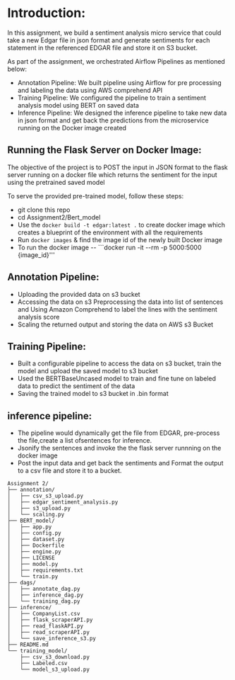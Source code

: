 # Introduction:

  In this assignment, we build a sentiment analysis micro service that could take a new Edgar file in json format and generate sentiments for each
  statement in the referenced EDGAR file and store it on S3 bucket.
 
 As part of the assignment, we orchestrated Airflow Pipelines as mentioned below:
 
  * Annotation Pipeline: We built pipeline using Airflow for pre processing and labeling the data using AWS comprehend API 
  * Training Pipeline: We configured the pipeline to train a sentiment analysis model using BERT on saved data
  * Inference Pipeline: We designed the inference pipeline to take new data in json format and get back the predictions from the microservice running on the Docker image
     created 
     
 ## Running the Flask Server on Docker Image:
  
  The objective of the project is to POST the input in JSON format to the flask server running on a docker file which returns the sentiment for 
  the input using the pretrained saved model
  
  To serve the provided pre-trained model, follow these steps:
  
   * git clone this repo
   * cd Assignment2/Bert_model
   * Use the ```docker build -t edgar:latest .```  to create docker image which creates a blueprint of the environment with all the requirements
   * Run ```docker images``` & find the image id of the newly built Docker image
   * To run the docker image -- ```docker run -it --rm -p 5000:5000 {image_id}'''
     
     
     
 ## Annotation Pipeline:
   * Uploading the provided data on s3 bucket 
   * Accessing the data on s3 Preprocessing the data into list of sentences and Using Amazon Comprehend to label the lines with the sentiment analysis score 
   * Scaling the returned output and storing the data on AWS s3 Bucket

 ## Training Pipeline:
   * Built a configurable pipeline to access the data on s3 bucket, train the model and upload the saved model to s3 bucket 
   * Used the BERTBaseUncased model to train and fine tune on labeled data to predict the sentiment of the data
   * Saving the trained model to s3 bucket in .bin format 
    
## inference pipeline:
   * The pipeline would dynamically get the file from EDGAR, pre-process the file,create a list ofsentences for inference. 
   * Jsonify the sentences and invoke the the flask server runnning on the docker image 
   * Post the input data and get back the sentiments and Format the output to a csv file and store it to a bucket.




```
Assignment 2/
├── annotation/
│   ├── csv_s3_upload.py
│   ├── edgar_sentiment_analysis.py
│   ├── s3_upload.py
│   └── scaling.py
├── BERT_model/
│   ├── app.py
│   ├── config.py
│   ├── dataset.py
│   ├── Dockerfile
│   ├── engine.py
│   ├── LICENSE
│   ├── model.py
│   ├── requirements.txt
│   └── train.py
├── dags/
│   ├── annotate_dag.py
│   ├── inference_dag.py
│   └── training_dag.py
├── inference/
│   ├── CompanyList.csv
│   ├── flask_scraperAPI.py
│   ├── read_flaskAPI.py
│   ├── read_scraperAPI.py
│   └── save_inference_s3.py
├── README.md
└── training_model/
    ├── csv_s3_download.py
    ├── Labeled.csv
    └── model_s3_upload.py
```
